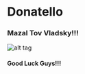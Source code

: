 # Donatello
### Mazal Tov Vladsky!!!

![alt tag](https://cdn.meme.am/cache/instances/folder308/34447308.jpg)

#### Good Luck Guys!!!
